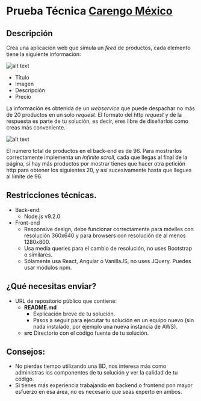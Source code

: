 # Prueba Técnica [Carengo México](http://carengo.mx)
## Descripción
Crea una aplicación web que simula un *feed* de productos, cada elemento tiene la siguiente información:

![alt text](https://drive.google.com/uc?export=view&id=1e_1FsvnnrfDnMoeiJfQeklH6BKACkhlJ "Product example")
* Título
* Imagen
* Descripción
* Precio

La información es obtenida de un *webservice* que puede despachar no más de 20 productos en un solo *request*. El formato del http *request* y de la respuesta es parte de tu solución, es decir, eres libre de diseñarlos como creas más conveniente.

![alt text](https://drive.google.com/uc?export=view&id=14GfOZx6wM1JLOyc4jE-9uI3YH0hHIPQ2 "Scroll Down Example")

El número total de productos en el back-end es de 96. Para mostrarlos correctamente implementa un *infinite scroll*, cada que llegas al final de la página, si hay más productos por mostrar tienes que hacer otra petición http para obtener los siguientes 20, y así sucesivamente hasta que llegues al límite de 96.

## Restricciones técnicas.
- Back-end:
  - Node.js v9.2.0
- Front-end
  - Responsive design, debe funcionar correctamente para móviles con resolución 360x640 y para browsers con resolución de al menos 1280x800.
  - Usa media queries para el cambio de resolución, no uses Bootstrap o similares.
  - Sólamente usa React, Angular o VanillaJS, no uses JQuery. Puedes usar módulos npm.

## ¿Qué necesitas enviar?
- URL de repositorio público que contiene:
  - **README.md**
    - Explicación breve de tu solución.
    - Pasos a seguir para ejecutar tu solución en un equipo nuevo (sin nada instalado, por ejemplo una nueva instancia de AWS).
  - **src** Directorio con el código fuente de tu solución.

## Consejos:
- No pierdas tiempo utilizando una BD, nos interesa más como administras los componentes de tu solución y ver la calidad de tu código.
- Si tienes más experiencia trabajando en backend o frontend pon mayor esfuerzo en esa área, no es necesario que seas experto en ambos.
